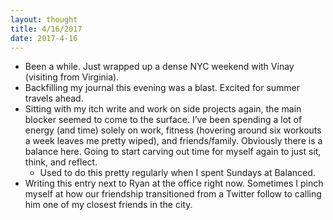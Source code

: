 ```yaml
---
layout: thought
title: 4/16/2017
date: 2017-4-16
---
```


- Been a while. Just wrapped up a dense NYC weekend with Vinay (visiting from Virginia).
- Backfilling my journal this evening was a blast. Excited for summer travels ahead.
- Sitting with my itch write and work on side projects again, the main blocker seemed to come to the surface. I’ve been spending a lot of energy (and time) solely on work, fitness (hovering around six workouts a week leaves me pretty wiped), and friends/family. Obviously there is a balance here. Going to start carving out time for myself again to just sit, think, and reflect.
    - Used to do this pretty regularly when I spent Sundays at Balanced.
- Writing this entry next to Ryan at the office right now. Sometimes I pinch myself at how our friendship transitioned from a Twitter follow to calling him one of my closest friends in the city.
